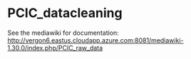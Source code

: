 # PCIC_datacleaning
See the mediawiki for documentation: 
http://vergon6.eastus.cloudapp.azure.com:8081/mediawiki-1.30.0/index.php/PCIC_raw_data
